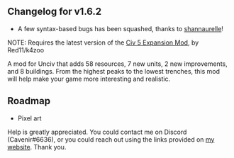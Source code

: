 ## Changelog for v1.6.2
- A few syntax-based bugs has been squashed, thanks to [shannaurelle](https://github.com/shannaurelle)!

NOTE: Requires the latest version of the [Civ 5 Expansion Mod](https://github.com/k4zoo/Civ5ExpansionMod), by Red11/k4zoo

A mod for Unciv that adds 58 resources, 7 new units, 2 new improvements, and 8 buildings. From the highest peaks to the lowest trenches, this mod will help make your game more interesting and realistic.

## Roadmap
- Pixel art

Help is greatly appreciated. You could contact me on Discord (Cavenir#6636), or you could reach out using the links provided on [my website](https://secession-cycles.carrd.co). Thank you.
